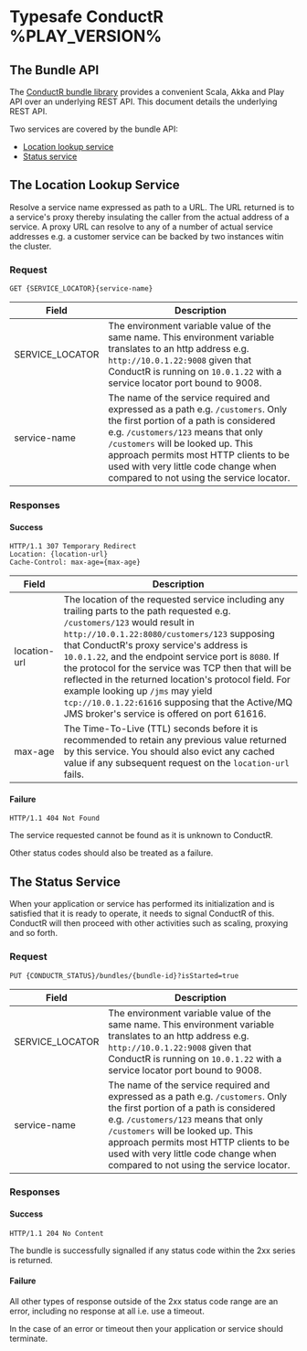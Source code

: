 # Typesafe ConductR %PLAY_VERSION%


## The Bundle API


The [ConductR bundle library](https://github.com/typesafehub/conductr-bundle-lib#typesafe-conductr-bundle-library) provides a convenient Scala, Akka and Play API over an underlying REST API. This document details the underlying REST API.

Two services are covered by the bundle API:

* [Location lookup service](#the-location-lookup-service)
* [Status service](#the-status-service)

## The Location Lookup Service

Resolve a service name expressed as path to a URL. The URL returned is to a service's proxy thereby insulating the caller from the actual address of a service. A proxy URL can resolve to any of a number of actual service addresses e.g. a customer service can be backed by two instances witin the cluster.

### Request

```
GET {SERVICE_LOCATOR}{service-name}
```

Field            | Description
-----------------|------------
SERVICE\_LOCATOR | The environment variable value of the same name. This environment variable translates to an http address e.g. `http://10.0.1.22:9008` given that ConductR is running on `10.0.1.22` with a service locator port bound to 9008.
service-name     | The name of the service required and expressed as a path e.g. `/customers`. Only the first portion of a path is considered e.g. `/customers/123` means that only `/customers` will be looked up. This approach permits most HTTP clients to be used with very little code change when compared to not using the service locator.

### Responses

#### Success

```
HTTP/1.1 307 Temporary Redirect
Location: {location-url}
Cache-Control: max-age={max-age}
```

Field        | Description
-------------|------------
location-url | The location of the requested service including any trailing parts to the path requested e.g. `/customers/123` would result in `http://10.0.1.22:8080/customers/123` supposing that ConductR's proxy service's address is `10.0.1.22`, and the endpoint service port is `8080`. If the protocol for the service was TCP then that will be reflected in the returned location's protocol field. For example looking up `/jms` may yield `tcp://10.0.1.22:61616` supposing that the Active/MQ JMS broker's service is offered on port 61616.
max-age      | The Time-To-Live (TTL) seconds before it is recommended to retain any previous value returned by this service. You should also evict any cached value if any subsequent request on the `location-url` fails.

#### Failure

```
HTTP/1.1 404 Not Found
```

The service requested cannot be found as it is unknown to ConductR.

Other status codes should also be treated as a failure.

## The Status Service

When your application or service has performed its initialization and is satisfied that it is ready to operate, it needs to signal ConductR of this. ConductR will then proceed with other activities such as scaling, proxying and so forth.

### Request

```
PUT {CONDUCTR_STATUS}/bundles/{bundle-id}?isStarted=true
```

Field            | Description
-----------------|------------
SERVICE\_LOCATOR | The environment variable value of the same name. This environment variable translates to an http address e.g. `http://10.0.1.22:9008` given that ConductR is running on `10.0.1.22` with a service locator port bound to 9008.
service-name     | The name of the service required and expressed as a path e.g. `/customers`. Only the first portion of a path is considered e.g. `/customers/123` means that only `/customers` will be looked up. This approach permits most HTTP clients to be used with very little code change when compared to not using the service locator.

### Responses

#### Success

```
HTTP/1.1 204 No Content
```

The bundle is successfully signalled if any status code within the 2xx series is returned.

#### Failure

All other types of response outside of the 2xx status code range are an error, including no response at all i.e. use a timeout.

In the case of an error or timeout then your application or service should terminate.
